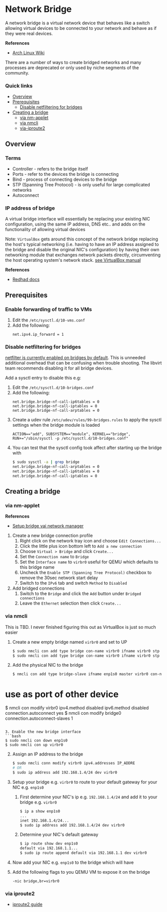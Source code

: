 # Network Bridge
A network bridge is a virtual network device that behaves like a switch allowing virtual devices to 
be connected to your network and behave as if they were real devices. 

**References**
* [Arch Linux Wiki](https://wiki.archlinux.org/title/Network_bridge)

There are a number of ways to create bridged networks and many processes are deprecated or only used 
by niche segments of the community.

### Quick links
* [Overview](#overview)
* [Prerequisites](#prerequisites)
  * [Disable netfiltering for bridges](#disable-netfiltering-for-bridges)
* [Creating a bridge](#creating-a-bridge)
  * [via nm-applet](#via-nm-applet)
  * [via nmcli](#via-nmcli)
  * [via-iproute2](#via-iproute2)

## Overview

### Terms
* Controller - refers to the bridge itself
* Ports - refer to the devices the bridge is connecting
* Bind - process of connecting devices to the bridge
* STP (Spanning Tree Protocol) - is only useful for large complicated networks
* Autoconnect

### IP address of bridge
A virtual bridge interface will essentially be replacing your existing NIC configuration, using the 
same IP address, DNS etc.. and adds on the functionality of allowing virtual devices 

Note: `VirtualBox` gets around this concept of the network bridge replacing the host's typical 
networking (i.e. having to have an IP address assigned to the bridge and disable the original NIC's 
configuration) by having their own networking module that exchanges network packets directly, 
circumventing the host operating system's network stack. [see VirtualBox manual](https://www.virtualbox.org/manual/ch06.html)

**References**
* [Redhad docs](https://access.redhat.com/documentation/en-us/red_hat_enterprise_linux/8/html/configuring_and_managing_networking/configuring-a-network-bridge_configuring-and-managing-networking)

## Prerequisites

### Enable forwarding of traffic to VMs
1. Edit the `/etc/sysctl.d/10-vms.conf`
2. Add the following:
   ```
   net.ipv4.ip_forward = 1
   ```

### Disable netfiltering for bridges
[netfilter is currently enabled on bridges by default](https://bugzilla.redhat.com/show_bug.cgi?id=512206#c0).
This is unneeded additional overhead that can be confusing when trouble shooting. The libvirt team 
recommends disabling it for all bridge devices.

Add a sysctl entry to disable this e.g:
1. Edit the `/etc/sysctl.d/10-bridges.conf`
2. Add the following:
   ```
   net.bridge.bridge-nf-call-ip6tables = 0
   net.bridge.bridge-nf-call-iptables = 0
   net.bridge.bridge-nf-call-arptables = 0
   ```
3. Create a udev rule `/etc/udev/rules/99-bridges.rules` to apply the sysctl settings when the bridge module is loaded
   ```
   ACTION=="add", SUBSYSTEM=="module", KERNEL=="bridge", RUN+="/sbin/sysctl -p /etc/sysctl.d/10-bridges.conf"
   ```
4. You can test that the sysctl config took affect after starting up the bridge with
   ```bash
   $ sudo sysctl -a | grep bridge
   net.bridge.bridge-nf-call-arptables = 0
   net.bridge.bridge-nf-call-ip6tables = 0
   net.bridge.bridge-nf-call-iptables = 0
   ```

## Creating a bridge

### via nm-applet
**References**
* [Setup bridge vai network manager](https://www.happyassassin.net/posts/2014/07/23/bridged-networking-for-libvirt-with-networkmanager-2014-fedora-21/)

1. Create a new bridge connection profile
   1. Right click on the network tray icon and choose `Edit Connections...`
   2. Click the little plus icon bottom left to `Add a new connection`
   3. Choose `Virtual > Bridge` and click `Create...` 
   4. Set the `Connection name` to `Bridge`
   5. Set the `Interface name` to `virbr0` useful for QEMU which defaults to this bridge name
   6. Uncheck the `Enable STP (Spanning Tree Protocol)` checkbox to remove the 30sec network start delay
   7. Switch to the `IPv6` tab and switch `Method` to `Disabled`
2. Add bridged connections
   1. Switch to the `Bridge` and click the `Add` button under `Bridged connections`
   2. Leave the `Ethernet` selection then click `Create...`

### via nmcli
This is TBD. I never finished figuring this out as VirtualBox is just so much easier

1. Create a new empty bridge named `virbr0` and set to UP
   ```bash
   $ sudo nmcli con add type bridge con-name virbr0 ifname virbr0 stp no
   $ sudo nmcli con add type bridge con-name virbr0 ifname virbr0 stp no ipv4.method auto ipv6.method disabled connection.autoconnect yes
   ```

2. Add the physical NIC to the bridge
   ```bash
   $ nmcli con add type bridge-slave ifname enp1s0 master virbr0 con-name virbr0-enp1s0

# use as port of other device
   $ nmcli con modify virbr0 ipv4.method disabled ipv6.method disabled connection.autoconnect yes
   $ nmcli con modify bridge0 connection.autoconnect-slaves 1
   ```

3. Enable the new bridge interface
   ```bash
   $ sudo nmcli con down enp1s0
   $ sudo nmcli con up virbr0
   ```

2. Assign an IP address to the bridge
   ```bash
   $ sudo nmcli conn modify virbr0 ipv4.addresses IP_ADDRE
   # OR
   $ sudo ip address add 192.168.1.4/24 dev virbr0
   ```
2. Setup your bridge e.g. `virbr0` to route to your default gateway for your NIC e.g. `enp1s0`
   1. First determine your NIC's ip e.g. `192.168.1.4/24` and add it to your bridge e.g. `virbr0`
      ```bash
      $ ip a show enp1s0
      ...
      inet 192.168.1.4/24...
      $ sudo ip address add 192.168.1.4/24 dev virbr0
      ```
   2. Determine your NIC's default gateway
      ```bash
      $ ip route show dev enp1s0
      default via 192.168.1.1...
      $ sudo ip route append default via 192.168.1.1 dev virbr0
      ```

3. Now add your NIC e.g. `enp1s0` to the bridge which will have 

4. Add the following flags to you QEMU VM to expose it on the bridge
   ```
   -nic bridge,br=virbr0
   ```

### via iproute2
* [iproute2 guide](https://superuser.com/questions/1204229/bridge-virtual-interface-into-physical-network)


<!-- 
vim: ts=2:sw=2:sts=2
-->
